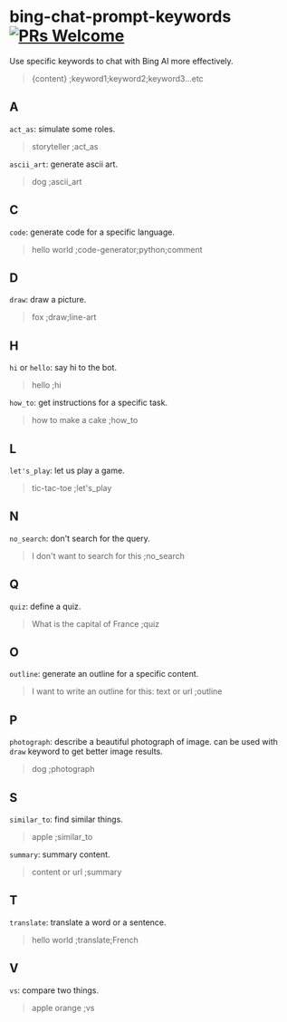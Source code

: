 # bing-chat-prompt-keywords [![PRs Welcome](https://img.shields.io/badge/PRs-welcome-brightgreen.svg?style=flat-square)](https://makeapullrequest.com)
Use specific keywords to chat with Bing AI more effectively.

> {content} ;keyword1;keyword2;keyword3...etc


## A

`act_as`: simulate some roles.
> storyteller ;act_as

`ascii_art`: generate ascii art.
> dog ;ascii_art

## C

`code`: generate code for a specific language.
> hello world ;code-generator;python;comment

## D

`draw`: draw a picture.
> fox ;draw;line-art

## H

`hi` or `hello`: say hi to the bot.
> hello ;hi

`how_to`: get instructions for a specific task.
> how to make a cake ;how_to

## L

`let's_play`: let us play a game.
> tic-tac-toe ;let's_play

## N

`no_search`: don't search for the query.
> I don't want to search for this ;no_search

## Q

`quiz`: define a quiz.
> What is the capital of France ;quiz

## O
`outline`: generate an outline for a specific content.
> I want to write an outline for this: text or url ;outline

## P
`photograph`: describe a beautiful photograph of image. can be used with `draw` keyword to get better image results.
> dog ;photograph

## S

`similar_to`: find similar things.
> apple ;similar_to
 
`summary`: summary content.
> content or url ;summary

## T

`translate`: translate a word or a sentence.
> hello world ;translate;French

## V

`vs`: compare two things.
> apple orange ;vs
